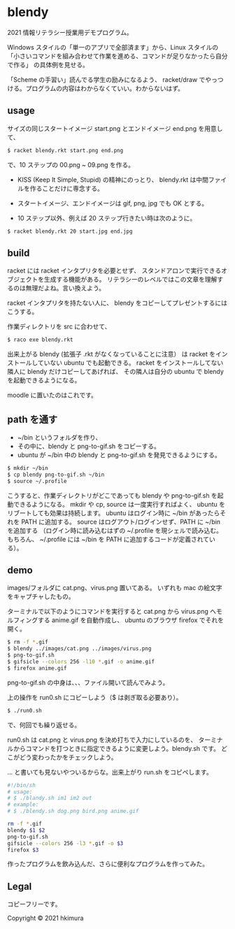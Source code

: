 # blendy

2021 情報リテラシー授業用デモプログラム。

Windows スタイルの「単一のアプリで全部済ます」から、Linux スタイルの
「小さいコマンドを組み合わせて作業を進める、コマンドが足りなかったら自分で作る」
の具体例を見せる。

「Scheme の手習い」読んでる学生の励みになるよう、
racket/draw でやっつける。プログラムの内容はわからなくていい。わからないはず。

## usage

サイズの同じスタートイメージ start.png とエンドイメージ end.png を用意して、

```sh
$ racket blendy.rkt start.png end.png
```
で、10 ステップの 00.png ~ 09.png を作る。

* KISS (Keep It Simple, Stupid) の精神にのっとり、
  blendy.rkt は中間ファイルを作ることだけに専念する。

* スタートイメージ、エンドイメージは gif, png, jpg でも OK とする。

* 10 ステップ以外、例えば 20 ステップ行きたい時は次のように。

```sh
$ racket blendy.rkt 20 start.jpg end.jpg
```

## build

racket には racket インタプリタを必要とせず、
スタンドアロンで実行できるオブジェクトを生成する機能がある。
リテラシーのレベルではこの文章を理解するのは無理だよね。言い換えよう。

racket インタプリタを持たない人に、
blendy をコピーしてプレゼントするにはこうする。

作業ディレクトリを src に合わせて、

```sh
$ raco exe blendy.rkt
```

出来上がる blendy (拡張子 .rkt がなくなっていることに注意）
は racket をインストールしていない ubuntu でも起動できる。
racket をインストールしてない隣人に blendy だけコピーしてあげれば、
その隣人は自分の ubuntu で blendy を起動できるようになる。

moodle に置いたのはこれです。

## path を通す

* ~/bin というフォルダを作り、
* その中に、blendy と png-to-gif.sh をコピーする。
* ubuntu が ~/bin 中の blendy と png-to-gif.sh を発見できるようにする。

```sh
$ mkdir ~/bin
$ cp blendy png-to-gif.sh ~/bin
$ source ~/.profile
```

こうすると、作業ディレクトリがどこであっても
blendy や png-to-gif.sh を起動できるようになる。
mkdir や cp, source は一度実行すればよく、
ubuntu をリブートしても効果は持続します。
ubuntu はログイン時に ~/bin があったらそれを PATH に追加する。
source はログアウト/ログインせず、PATH に ~/bin を追加する
（ログイン時に読み込むはずの ~/.profile を現シェルで読み込む。
もちろん、
~/.profile には ~/bin を PATH に追加するコードが定義されている）。

## demo

images/フォルダに cat.png、virus.png 置いてある。
いずれも mac の絵文字をキャプチャしたもの。

ターミナルで以下のようにコマンドを実行すると
cat.png から virus.png へモルフィングする anime.gif を自動作成し、
ubuntu のブラウザ firefox でそれを開く。

```sh
$ rm -f *.gif
$ blendy ../images/cat.png ../images/virus.png
$ png-to-gif.sh
$ gifsicle --colors 256 -l10 *.gif -o anime.gif
$ firefox anime.gif
```
png-to-gif.sh の中身は、、、ファイル開いて読んでみよう。

上の操作を run0.sh にコピーしよう（$ は剥ぎ取る必要あり）。

```sh
$ ./run0.sh
```

で、何回でも繰り返せる。

run0.sh は cat.png と virus.png を決め打ちで入力にしているのを、
ターミナルからコマンドを打つときに指定できるように変更しよう。blendy.sh です。
どこがどう変わったかをチェックしよう。

... と書いても見ないやついるからな。出来上がり run.sh をコピペします。

```sh
#!/bin/sh
# usage:
# $ ./blandy.sh im1 im2 out
# example:
# $ ./blendy.sh dog.png bird.png anime.gif

rm -f *.gif
blendy $1 $2
png-to-gif.sh
gifsicle --colors 256 -l3 *.gif -o $3
firefox $3
```

作ったプログラムを飲み込んだ、さらに便利なプログラムを作ってみた。

## Legal

コピーフリーです。

Copyright © 2021 hkimura
